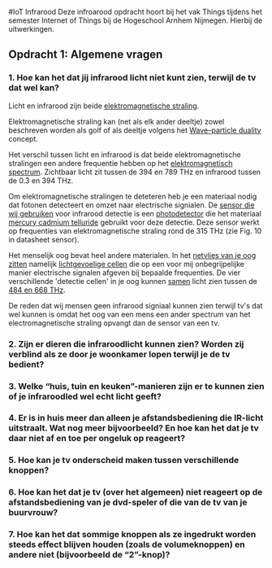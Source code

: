 #IoT Infrarood
Deze infroarood opdracht hoort bij het vak Things tijdens het semester Internet of Things bij de Hogeschool Arnhem Nijmegen. Hierbij de uitwerkingen.

## Opdracht 1: Algemene vragen

### 1. Hoe kan het dat jij infrarood licht niet kunt zien, terwijl de tv dat wel kan?
Licht en infrarood zijn beide [elektromagnetische straling](https://nl.wikipedia.org/wiki/Elektromagnetische_straling). 

Elektromagnetische straling kan (net als elk ander deeltje) zowel beschreven worden als golf of als deeltje volgens het [Wave–particle duality](https://en.wikipedia.org/wiki/Wave–particle_duality) concept. 

Het verschil tussen licht en infrarood is dat beide elektromagnetische stralingen een andere frequentie hebben op het [elektromagnetisch spectrum](https://nl.wikipedia.org/wiki/Elektromagnetisch_spectrum). Zichtbaar licht zit tussen de 394 en 789 THz en infrarood tussen de 0.3 en 394 THz.

Om elektromagnetische stralingen te deteteren heb je een materiaal nodig dat fotonen detecteert en omzet naar electrische signialen.  De [sensor die wij gebruiken](http://www.produktinfo.conrad.com/datenblaetter/150000-174999/171093-da-01-en-IR_EMPFAENGER_MODUL_TSOP_4833__VIS.pdf) voor infrarood detectie is een [photodetector](https://en.wikipedia.org/wiki/Photodetector) die het materiaal [mercury cadmium telluride](https://en.wikipedia.org/wiki/Mercury_cadmium_telluride#Infrared_detection) gebruikt voor deze detectie. Deze sensor werkt op frequenties van elektromagnetische straling rond de 315 THz (zie Fig. 10 in datasheet sensor). 

Het menselijk oog bevat heel andere materialen. In het [netvlies van je oog zitten](https://nl.wikipedia.org/wiki/Netvlies) namelijk [lichtgevoelige cellen](https://en.wikipedia.org/wiki/Photoreceptor_cell) die op een voor mij onbegrijpelijke manier electrische signalen afgeven bij bepaalde frequenties. De vier verschillende 'detectie cellen' in je oog kunnen [samen](https://upload.wikimedia.org/wikipedia/commons/9/94/1416_Color_Sensitivity.jpg) licht zien tussen de [484 en 668 THz](https://www.ncbi.nlm.nih.gov/pmc/articles/PMC1279132/). 

De reden dat wij mensen geen infrarood signiaal kunnen zien terwijl tv's dat wel kunnen is omdat het oog van een mens een ander spectrum van het electromagnetische straling opvangt dan de sensor van een tv. 

### 2. Zijn er dieren die infraroodlicht kunnen zien? Worden zij verblind als ze door je woonkamer lopen terwijl je de tv bedient?
### 3. Welke “huis, tuin en keuken”-manieren zijn er te kunnen zien of je infraroodled wel echt licht geeft?
### 4. Er is in huis meer dan alleen je afstandsbediening die IR-licht uitstraalt. Wat nog meer bijvoorbeeld? En hoe kan het dat je tv daar niet af en toe per ongeluk op reageert?
### 5. Hoe kan je tv onderscheid maken tussen verschillende knoppen?
### 6. Hoe kan het dat je tv (over het algemeen) niet reageert op de afstandsbediening van je dvd-speler of die van de tv van je buurvrouw?
### 7. Hoe kan het dat sommige knoppen als ze ingedrukt worden steeds effect blijven houden (zoals de volumeknoppen) en andere niet (bijvoorbeeld de “2”-knop)?